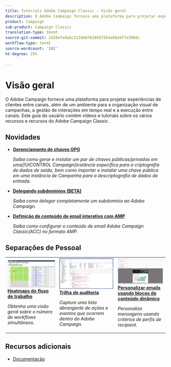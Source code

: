 ```yaml
---
title: Tutorials Adobe Campaign Classic - Visão geral
description: O Adobe Campaign fornece uma plataforma para projetar experiências de clientes entre canais, além de um ambiente para a organização visual de campanhas, a gestão de interações em tempo real e a execução entre canais. Este guia do usuário contém vídeos e tutoriais sobre os vários recursos e capacidades do Adobe Campaign Standard.
product: Campaign
sub-product: Campaign Classic
translation-type: tm+mt
source-git-commit: 2d28efe0abc313db87610507564a08a9f7e380dc
workflow-type: tm+mt
source-wordcount: '242'
ht-degree: 25%

---
```



# Visão geral

O Adobe Campaign fornece uma plataforma para projetar experiências de clientes entre canais, além de um ambiente para a organização visual de campanhas, a gestão de interações em tempo real e a execução entre canais. Este guia do usuário contém vídeos e tutoriais sobre os vários recursos e recursos do Adobe Campaign Classic.

## Novidades

* **[Gerenciamento de chaves GPG](/help/acc/monitoring-campaign-classic/control-panel/gpg-key-management/gpg-key-management-overview.md)**

   *Saiba como gerar e instalar um par de chaves públicas/privadas em uma[!UICONTROL Campaign]instância específica para a criptografia de dados de saída, bem como importar e instalar uma chave pública em uma instância de Campanha para a descriptografia de dados de entrada.*

* **[Delegando subdomínios (BETA)](/help/acc/monitoring-campaign-classic/control-panel/subdomain-delegation.md)**

   *Saiba como delegar completamente um subdomínio ao Adobe Campaign.*

* **[Definição de conteúdo de email interativo com AMP](/help/acc/sending-messages/email-channel/defining-interactive-email-content-with-amp.md)**

   *Saiba como configurar o conteúdo de email Adobe Campaign Classic(ACC) no formato AMP.*

## Separações de Pessoal

<table>
<tr>
  <td>
    <a href="./monitoring-campaign-classic/workflow-heatmap.md">
      <img alt="Heatmaps do fluxo de trabalho (vídeo)" src="./assets/workflow-heatmap.png"/>
    </a>
    <div>
      <a href="./monitoring-campaign-classic/workflow-heatmap.md">
    <strong>Heatmaps do fluxo de trabalho</strong>
    </a>
    </div>
    <p>
    <em>Obtenha uma visão geral sobre o número de workflows simultâneos.</em>
    <p>
  </td>
   <td>
    <a href="./monitoring-campaign-classic/audit-trail.md">
      <img alt="Trilha de auditoria (vídeo)" src="./assets/acc-audit-trail.png" />
    </a>
    <div>
      <a href="./monitoring-campaign-classic/audit-trail.md">
    <strong>Trilha de auditoria</strong>
    </a>
    </div>
    <p>
    <em>Capture uma lista abrangente de ações e eventos que ocorrem dentro do Adobe Campaign.</em>
    <p>
  </td>
  <td>
    <a href="./sending-messages/email-channel/personalization-with-dynamic-content-blocks.md">
      <img alt="Personalizar emails usando blocos de conteúdo dinâmico (vídeo)" src="./assets/ACC-Personalization.png" />
    </a>
    <div>
      <a href="./sending-messages/email-channel/personalization-with-dynamic-content-blocks.md">
    <strong>Personalizar emails usando blocos de conteúdo dinâmico</strong>
    </a>
    </div>
    <p>
    <em>Personalize mensagens usando critérios de perfis de recipient. </em>
    <p>
  </td>
</tr>
</table>

## Recursos adicionais

* [Documentação](https://docs.campaign.adobe.com/doc/AC/en/PTF_Starting_with_Adobe_Campaign_About_Adobe_Campaign_Classic.html)
